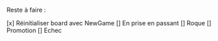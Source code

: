 Reste à faire :

[x] Réinitialiser board avec NewGame
[] En prise en passant
[] Roque 
[] Promotion
[] Echec
